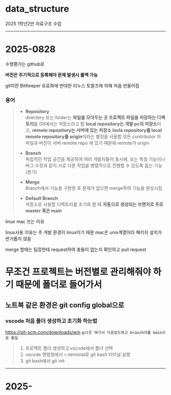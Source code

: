 # data_structure
2025 1학년2반 자료구조 수업

--------------------------------------------------------------------------------------------------
# 2025-0828
수행평가는 github로

**버전은 주기적으로 등록해야 문제 발생시 롤백 가능**

git이란 BitKeeper 유료화에 반대한 리누스 토발즈에 의해 처음 만들어짐

### 용어
> - **Repository** 
>   <br>
>   directory 또는 folder는
>   **파일을 모아두는 곳 프로젝트 파일을 저장하는 디렉토리**를 GIt에서는 저장소라고 함
>   **local repository는 개발 pc의 저장소**이고, **remote repository는 서버에 있는 저장소**
>   **locla repository를 local remote repository를 origin**이라는 별칭을 사용함
>   모든 contributor 의 파일과 버전이 서버 remote repo 에 있기 때문에
>   remote가 origin
> 
> 
> - **Branch**
>   <br>
>   독립적인 작업 공간을 제공하여 여러 개발자들이 동시에, 또는 특정 기능이나 버그 수정과 같이 서로 다른 작업을 병렬적으로 진행할 수 있도록 돕는 기능 (분기)
> 
> - **Merge**
>   <br>
>   Branch에서 기능을 구현한 후 문제가 없으면 merge하여 기능을 완성시킴
> 
> - **Default Branch**
>   <br>
>   저장소로 사용할 디렉토리를 초기화 할 때 **자동으로 생성되는 브랜치로 주로 master 혹은 main**

linux mac 쓰는 이유

linux사용 이유는 주 개발 환경이 linux이기 때문
mac은 unix계열이라 패키지 설치가 번거롭지 않음


merge 할때는 팀장한테 request하여 충돌이 없는지 확인하고 pull request 




# 무조건 프로젝트는 버전별로 관리해줘야 하기 때문에 폴더로 들어가서 


노트북 같은 환경은 git config global으로
---------------------------------------------------------
### vscode 처음 폴더 생성하고 초기화 하는법
https://git-scm.com/downloads/win
`git은 여기서 다운로드하고 branch이름 main으로 통일`
> 1. 프로젝트 폴더 생성하고 vscode에서 폴더 선택
> 2. vscode 명령창에서 \> terminal로 git bash 터미널 실행
> 3. git bash에서 git init



--------------------------------------------------------------------------------------------------
# 2025-
